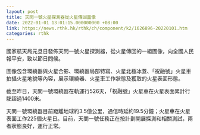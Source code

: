 ```yaml
---
layout: post
title: 天問一號火星探測器從火星傳回圖像
date: 2022-01-01 13:01:15.000000000 +08:00
link: https://news.rthk.hk/rthk/ch/component/k2/1626896-20220101.htm
categories: rthk
---
```


國家航天局元旦日發佈天問一號火星探測器，從火星傳回的一組圖像，向全國人民報平安，致以節日問候。

圖像包含環繞器與火星合影、環繞器局部特寫、火星北極冰蓋、「祝融號」火星車拍攝火星地貌等內容，展示環繞器、火星車工作狀態及獲取的火星表面形態。

截至昨日，天問一號環繞器在軌運行526天，「祝融號」火星車在火星表面累計行駛超過1400米。

天問一號環繞器目前距離地球約3.5億公里，通信時延約19.5分鐘；火星車在火星表面工作225個火星日。目前，天問一號任務正在按計劃開展探測和相關測試，兩者狀態良好，運行正常。
